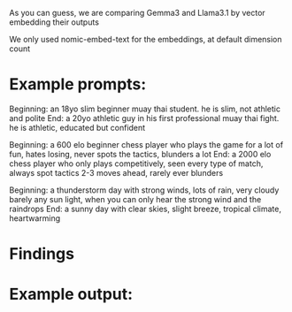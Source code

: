 As you can guess, we are comparing Gemma3 and Llama3.1 by vector embedding their outputs

We only used nomic-embed-text for the embeddings, at default dimension count

# Example prompts:

Beginning: an 18yo slim beginner muay thai student. he is slim, not athletic and polite
End: a 20yo athletic guy in his first professional muay thai fight. he is athletic, educated but confident

Beginning: a 600 elo beginner chess player who plays the game for a lot of fun, hates losing, never spots the tactics, blunders a lot
End: a 2000 elo chess player who only plays competitively, seen every type of match, always spot tactics 2-3 moves ahead, rarely ever blunders

Beginning: a thunderstorm day with strong winds, lots of rain, very cloudy barely any sun light, when you can only hear the strong wind and the raindrops
End: a sunny day with clear skies, slight breeze, tropical climate, heartwarming

# Findings



# Example output:

